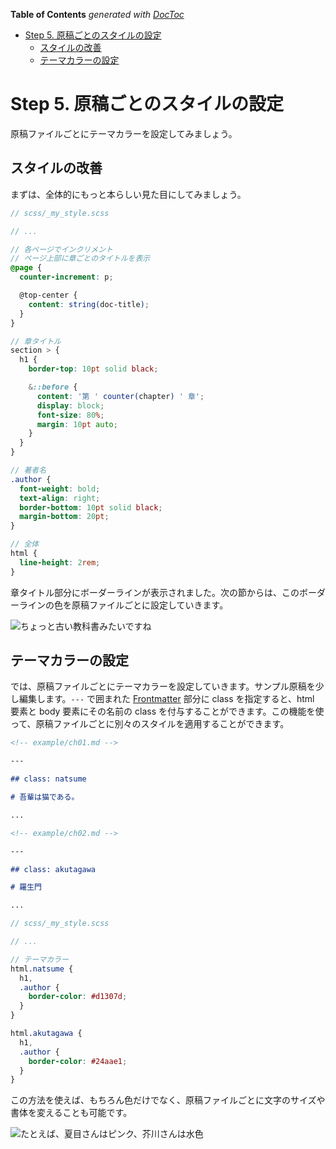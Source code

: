 <!-- START doctoc generated TOC please keep comment here to allow auto update -->
<!-- DON'T EDIT THIS SECTION, INSTEAD RE-RUN doctoc TO UPDATE -->

**Table of Contents** _generated with [DocToc](https://github.com/thlorenz/doctoc)_

- [Step 5. 原稿ごとのスタイルの設定](#step-5-%E5%8E%9F%E7%A8%BF%E3%81%94%E3%81%A8%E3%81%AE%E3%82%B9%E3%82%BF%E3%82%A4%E3%83%AB%E3%81%AE%E8%A8%AD%E5%AE%9A)
  - [スタイルの改善](#%E3%82%B9%E3%82%BF%E3%82%A4%E3%83%AB%E3%81%AE%E6%94%B9%E5%96%84)
  - [テーマカラーの設定](#%E3%83%86%E3%83%BC%E3%83%9E%E3%82%AB%E3%83%A9%E3%83%BC%E3%81%AE%E8%A8%AD%E5%AE%9A)

<!-- END doctoc generated TOC please keep comment here to allow auto update -->

# Step 5. 原稿ごとのスタイルの設定

原稿ファイルごとにテーマカラーを設定してみましょう。

## スタイルの改善

まずは、全体的にもっと本らしい見た目にしてみましょう。

```scss {highlight: [6,'10-12',18,'23-24','29-40']}
// scss/_my_style.scss

// ...

// 各ページでインクリメント
// ページ上部に章ごとのタイトルを表示
@page {
  counter-increment: p;

  @top-center {
    content: string(doc-title);
  }
}

// 章タイトル
section > {
  h1 {
    border-top: 10pt solid black;

    &::before {
      content: '第 ' counter(chapter) ' 章';
      display: block;
      font-size: 80%;
      margin: 10pt auto;
    }
  }
}

// 著者名
.author {
  font-weight: bold;
  text-align: right;
  border-bottom: 10pt solid black;
  margin-bottom: 20pt;
}

// 全体
html {
  line-height: 2rem;
}
```

章タイトル部分にボーダーラインが表示されました。次の節からは、このボーダーラインの色を原稿ファイルごとに設定していきます。

![ちょっと古い教科書みたいですね](/assets/step5-ver1.png)

## テーマカラーの設定

では、原稿ファイルごとにテーマカラーを設定していきます。サンプル原稿を少し編集します。`---` で囲まれた [Frontmatter](https://vivliostyle.github.io/vfm/#/vfm#frontmatter) 部分に class を指定すると、html 要素と body 要素にその名前の class を付与することができます。この機能を使って、原稿ファイルごとに別々のスタイルを適用することができます。

```markdown {highlight: ['3-5']}
<!-- example/ch01.md -->

---

## class: natsume

# 吾輩は猫である。

...
```

```markdown {highlight: ['3-5']}
<!-- example/ch02.md -->

---

## class: akutagawa

# 羅生門

...
```

```scss {highlight: ['5-12']}
// scss/_my_style.scss

// ...

// テーマカラー
html.natsume {
  h1,
  .author {
    border-color: #d1307d;
  }
}

html.akutagawa {
  h1,
  .author {
    border-color: #24aae1;
  }
}
```

この方法を使えば、もちろん色だけでなく、原稿ファイルごとに文字のサイズや書体を変えることも可能です。

![たとえば、夏目さんはピンク、芥川さんは水色](/assets/step5-ver2.png)
